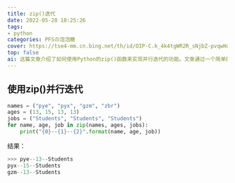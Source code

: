 ```yaml
---
title: zip()迭代
date: 2022-05-28 18:25:26
tags:
- python
categories: PFSの泡泡糖
cover: https://tse4-mm.cn.bing.net/th/id/OIP-C.k_4k4tgWR2R_sNjbZ-pvqwHaEK?w=281&h=180&c=7&r=0&o=5&pid=1.7
top: false
ai: 这篇文章介绍了如何使用Python的zip()函数来实现并行迭代的功能。文章通过一个简单的例子来展示了zip()函数的用法，即将三个元组按照对应位置的元素打包成一个新的元组，并用for循环来遍历这个新的元组，从而实现了同时迭代三个序列的效果。文章还说明了zip()函数会在最短的序列结束时停止迭代，因此如果序列长度不一致，会有一些元素被忽略。
---
```


## 使用zip()并行迭代

```python
names = ("pye", "pyx", "gzm", "zbr")
ages = (13, 15, 13, 13)
jobs = ("Students", "Students", "Students")
for name, age, job in zip(names, ages, jobs):
	print("{0}--{1}--{2}".format(name, age, job))
```

结果：

```python
>>> pye--13--Students
pyx--15--Students
gzm--13--Students
```
